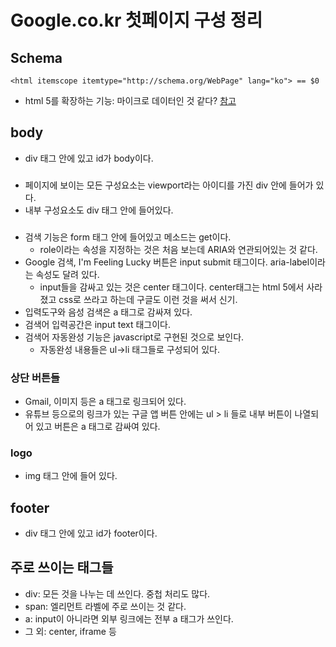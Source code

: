 # Google.co.kr 첫페이지 구성 정리

## Schema
~~~
<html itemscope itemtype="http://schema.org/WebPage" lang="ko"> == $0
~~~
- html 5를 확장하는 기능: 마이크로 데이터인 것 같다? [참고](http://www.carpeau.net/html5-semantic-sprinkles-microdata/)

## body
- div 태그 안에 있고 id가 body이다. 

### <div id="viewport">
- 페이지에 보이는 모든 구성요소는 viewport라는 아이디를 가진 div 안에 들어가 있다.
- 내부 구성요소도 div 태그 안에 들어있다.

### <div id="searchform">
- 검색 기능은 form 태그 안에 들어있고 메소드는 get이다. 
  - role이라는 속성을 지정하는 것은 처음 보는데 ARIA와 연관되어있는 것 같다.
- Google 검색, I'm Feeling Lucky 버튼은 input submit 태그이다. aria-label이라는 속성도 달려 있다.
  - input들을 감싸고 있는 것은 center 태그이다. center태그는 html 5에서 사라졌고 css로 쓰라고 하는데 구글도 이런 것을 써서 신기.
- 입력도구와 음성 검색은 a 태그로 감싸져 있다.
- 검색어 입력공간은 input text 태그이다.
- 검색어 자동완성 기능은 javascript로 구현된 것으로 보인다. 
  - 자동완성 내용들은 ul->li 태그들로 구성되어 있다.

### 상단 버튼들
- Gmail, 이미지 등은 a 태그로 링크되어 있다.
- 유튜브 등으로의 링크가 있는 구글 앱 버튼 안에는 ul > li 들로 내부 버튼이 나열되어 있고 버튼은 a 태그로 감싸여 있다.

### logo
- img 태그 안에 들어 있다.

## footer
- div 태그 안에 있고 id가 footer이다. 

## 주로 쓰이는 태그들
- div: 모든 것을 나누는 데 쓰인다. 중첩 처리도 많다. 
- span: 엘리먼트 라벨에 주로 쓰이는 것 같다.
- a: input이 아니라면 외부 링크에는 전부 a 태그가 쓰인다. 
- 그 외: center, iframe 등